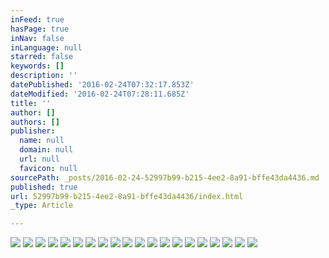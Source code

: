 ```yaml
---
inFeed: true
hasPage: true
inNav: false
inLanguage: null
starred: false
keywords: []
description: ''
datePublished: '2016-02-24T07:32:17.853Z'
dateModified: '2016-02-24T07:28:11.685Z'
title: ''
author: []
authors: []
publisher:
  name: null
  domain: null
  url: null
  favicon: null
sourcePath: _posts/2016-02-24-52997b99-b215-4ee2-8a91-bffe43da4436.md
published: true
url: 52997b99-b215-4ee2-8a91-bffe43da4436/index.html
_type: Article

---
```

![](https://the-grid-user-content.s3-us-west-2.amazonaws.com/387758ef-a7bb-4779-9924-b415a2b414da.jpg)
![](https://the-grid-user-content.s3-us-west-2.amazonaws.com/fabd7366-0579-42bf-8fb3-a45c5875163f.jpg)
![](https://the-grid-user-content.s3-us-west-2.amazonaws.com/b5f7d7d9-09a1-4722-a6db-bbf710d864ce.jpg)
![](https://the-grid-user-content.s3-us-west-2.amazonaws.com/98ebdb5a-6655-466d-9469-7ad21b86bb45.jpg)
![](https://the-grid-user-content.s3-us-west-2.amazonaws.com/b2b9728d-6ab4-4997-99d0-5d981ed989a4.jpg)
![](https://the-grid-user-content.s3-us-west-2.amazonaws.com/b2f35d1d-3c31-437a-83fd-afa53404903b.jpg)
![](https://the-grid-user-content.s3-us-west-2.amazonaws.com/8344a04e-d10f-4ea9-9f68-372975fb6386.jpg)
![](https://the-grid-user-content.s3-us-west-2.amazonaws.com/6742ec64-c236-40f5-afea-0f62b309ad00.jpg)
![](https://the-grid-user-content.s3-us-west-2.amazonaws.com/953205ef-570d-4189-8d97-73837090540c.jpg)
![](https://the-grid-user-content.s3-us-west-2.amazonaws.com/5761535d-cf26-4585-9e45-8731525d94b2.jpg)
![](https://the-grid-user-content.s3-us-west-2.amazonaws.com/3a13eb3d-78e5-425d-adf9-3fe6dbe28a2a.jpg)
![](https://the-grid-user-content.s3-us-west-2.amazonaws.com/d3be5e6a-6c28-4bdd-9747-e24db79c4c9b.jpg)
![](https://the-grid-user-content.s3-us-west-2.amazonaws.com/b449f49b-93c7-4138-bd84-413147e9ab6f.jpg)
![](https://the-grid-user-content.s3-us-west-2.amazonaws.com/d0e5909b-c4d8-4139-b701-429995aa5879.jpg)
![](https://the-grid-user-content.s3-us-west-2.amazonaws.com/2089d7ec-f01d-4667-bd79-57800fa4c79a.jpg)
![](https://the-grid-user-content.s3-us-west-2.amazonaws.com/5cdc051b-660d-4ea3-9002-a5f0875f9d36.jpg)
![](https://the-grid-user-content.s3-us-west-2.amazonaws.com/537ab35a-ea18-4c46-b511-33a32f879a50.jpg)
![](https://the-grid-user-content.s3-us-west-2.amazonaws.com/b15f3506-2dbd-41db-93af-f99be871cd96.jpg)
![](https://the-grid-user-content.s3-us-west-2.amazonaws.com/70917f5c-e923-4e14-a880-ac68919e5631.jpg)
![](https://the-grid-user-content.s3-us-west-2.amazonaws.com/a65325b2-7d86-4cd7-bd8c-af5d6f04be7e.jpg)